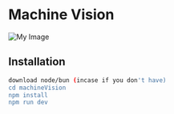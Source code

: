 # Machine Vision

![My Image](finalOutput.jpg)

## Installation

```sh
download node/bun (incase if you don't have)
cd machineVision
npm install
npm run dev
```

